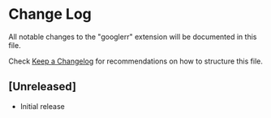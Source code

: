 # Change Log

All notable changes to the "googlerr" extension will be documented in this file.

Check [Keep a Changelog](http://keepachangelog.com/) for recommendations on how to structure this file.

## [Unreleased]

- Initial release